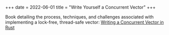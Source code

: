 +++
date = 2022-06-01
title = "Write Yourself a Concurrent Vector"
+++

Book detailing the process, techniques, and challenges associated with implementing
a lock-free, thread-safe vector:
[Writing a Concurrent Vector in Rust](/concurrent-vector-book/index.html)

<!-- more -->

